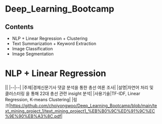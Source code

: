 # Deep_Learning_Bootcamp

## Contents
+ NLP + Linear Regression + Clustering
+ Text Summarization + Keyword Extraction
+ Image Classification
+ Image Segmentation

# NLP + Linear Regression
||
|--|--|
|주제|경제신문기사 댓글 분석을 통한 총선 여론 조사|
|설명|자연어 처리 및 클러스터링 을 통해 22대 총선 관련 insight 분석|
|사용기술|TF-IDF, Linear Regression, K-means Clustering|
|링크|https://github.com/choiyongwoo/Deep_Learning_Bootcamp/blob/main/text_mining_project_1/text_mining_project1_%EB%B0%9C%ED%91%9C%EC%9E%90%EB%A3%8C.pdf|


